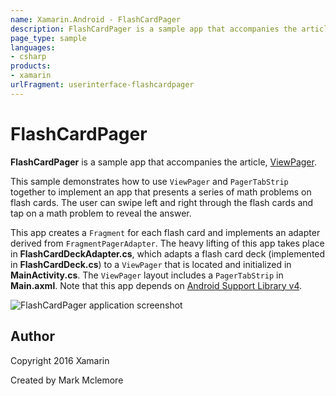 ```yaml
---
name: Xamarin.Android - FlashCardPager
description: FlashCardPager is a sample app that accompanies the article, ViewPager. This sample demonstrates how to use ViewPager and PagerTabStrip together to...
page_type: sample
languages:
- csharp
products:
- xamarin
urlFragment: userinterface-flashcardpager
---
```

# FlashCardPager 

**FlashCardPager** is a sample app that accompanies the article,
[ViewPager](http://developer.xamarin.com/guides/android/user_interface/viewpager/).

This sample demonstrates how to use `ViewPager` and `PagerTabStrip` 
together to implement an app that presents a series of math problems on 
flash cards. The user can swipe left and right through the flash cards 
and tap on a math problem to reveal the answer. 

This app creates a `Fragment` for each flash card and implements an 
adapter derived from `FragmentPagerAdapter`. The heavy lifting of this 
app takes place in **FlashCardDeckAdapter.cs**, which adapts a flash 
card deck (implemented in **FlashCardDeck.cs**) to a `ViewPager` that 
is located and initialized in **MainActivity.cs**. The `ViewPager` 
layout includes a `PagerTabStrip` in **Main.axml**. Note that this app 
depends on 
[Android Support Library v4](https://components.xamarin.com/gettingstarted/xamandroidsupportv4-18). 


![FlashCardPager  application screenshot](Screenshots/screen-1.png "FlashCardPager  application screenshot")

## Author

Copyright 2016 Xamarin

Created by Mark Mclemore
